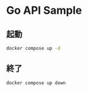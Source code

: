 # Go API Sample

## 起動

```bash
docker compose up -d
```

## 終了

```bash
docker compose up down
```
